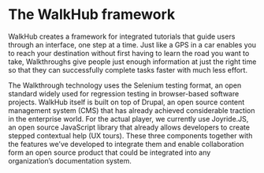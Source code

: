 # The WalkHub framework

WalkHub creates a framework for integrated tutorials that guide users through an interface, one step at a time. Just like a GPS in a car enables you to reach your destination without first having to learn the road you want to take, Walkthroughs give people just enough information at just the right time so that they can successfully complete tasks faster with much less effort.

The Walkthrough technology uses the Selenium testing format, an open standard widely used for regression testing in browser-based software projects. WalkHub itself is built on top of Drupal, an open source content management system (CMS) that has already achieved considerable traction in the enterprise world. For the actual player, we currently use Joyride.JS, an open source JavaScript library that already allows developers to create stepped contextual help (UX tours). These three components together with the features we’ve developed to integrate them and enable collaboration form an open source product that could be integrated into any organization’s documentation system.
